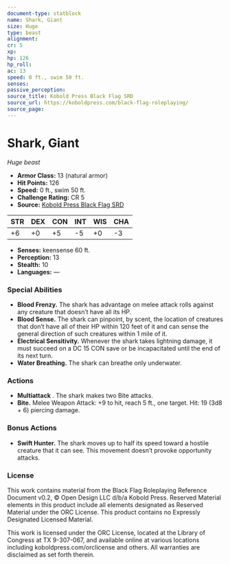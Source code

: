 ```yaml
---
document-type: statblock
name: Shark, Giant
size: Huge
type: beast
alignment: 
cr: 5
xp: 
hp: 126
hp_roll: 
ac: 13
speed: 0 ft., swim 50 ft.
senses: 
passive_perception: 
source_title: Kobold Press Black Flag SRD
source_url: https://koboldpress.com/black-flag-roleplaying/
source_page: 
---
```


# Shark, Giant

*Huge beast*

- **Armor Class:** 13 (natural armor)
- **Hit Points:** 126
- **Speed:** 0 ft., swim 50 ft.
- **Challenge Rating:** CR 5
- **Source:** [Kobold Press Black Flag SRD](https://koboldpress.com/black-flag-roleplaying/)

| STR | DEX | CON | INT | WIS | CHA |
| --- | --- | --- | --- | --- | --- |
| +6 | +0 | +5 | -5 | +0 | -3 |

- **Senses:** keensense 60 ft.
- **Perception:** 13
- **Stealth:** 10
- **Languages:** —

### Special Abilities

- **Blood Frenzy.** The shark has advantage on melee attack rolls against any creature that doesn’t have all its HP.
- **Blood Sense.** The shark can pinpoint, by scent, the location of creatures that don’t have all of their HP within 120 feet of it and can sense the general direction of such creatures within 1 mile of it.
- **Electrical Sensitivity.** Whenever the shark takes lightning damage, it must succeed on a DC 15 CON save or be incapacitated until the end of its next turn.
- **Water Breathing.** The shark can breathe only underwater.

### Actions

- **Multiattack** . The shark makes two Bite attacks.
- **Bite.** Melee Weapon Attack: +9 to hit, reach 5 ft., one target. Hit: 19 (3d8 + 6) piercing damage.

### Bonus Actions

- **Swift Hunter.** The shark moves up to half its speed toward a hostile creature that it can see. This movement doesn’t provoke opportunity attacks.

### License

This work contains material from the Black Flag Roleplaying Reference Document v0.2, © Open Design LLC d/b/a Kobold Press. Reserved Material elements in this product include all elements designated as Reserved Material under the ORC License. This product contains no Expressly Designated Licensed Material.

This work is licensed under the ORC License, located at the Library of Congress at TX 9-307-067, and available online at various locations including koboldpress.com/orclicense and others. All warranties are disclaimed as set forth therein.
